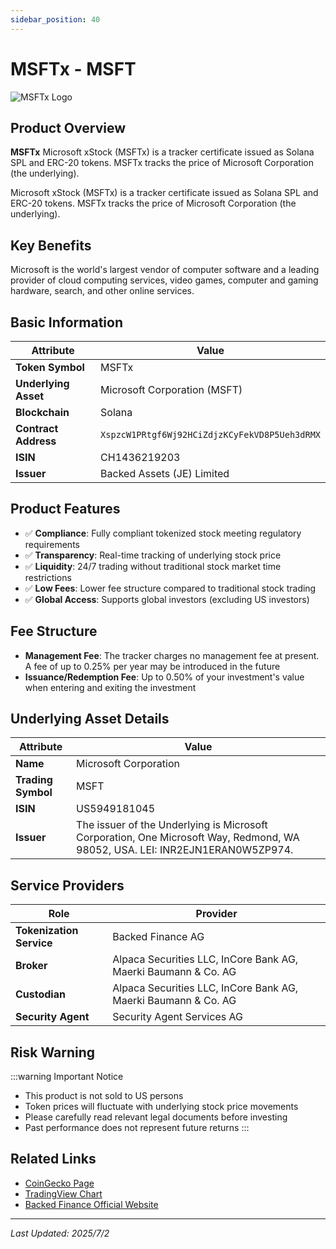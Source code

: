```yaml
---
sidebar_position: 40
---
```


# MSFTx - MSFT

![MSFTx Logo](/img/tokens/msftx.svg)

## Product Overview

**MSFTx** Microsoft xStock (MSFTx) is a tracker certificate issued as Solana SPL and ERC-20 tokens. MSFTx tracks the price of Microsoft Corporation (the underlying).

Microsoft xStock (MSFTx) is a tracker certificate issued as Solana SPL and ERC-20 tokens. MSFTx tracks the price of Microsoft Corporation (the underlying).

## Key Benefits

Microsoft is the world's largest vendor of computer software and a leading provider of cloud computing services, video games, computer and gaming hardware, search, and other online services.

## Basic Information

| Attribute | Value |
|------|----|
| **Token Symbol** | MSFTx |
| **Underlying Asset** | Microsoft Corporation (MSFT) |
| **Blockchain** | Solana |
| **Contract Address** | `XspzcW1PRtgf6Wj92HCiZdjzKCyFekVD8P5Ueh3dRMX` |
| **ISIN** | CH1436219203 |
| **Issuer** | Backed Assets (JE) Limited |

## Product Features

- ✅ **Compliance**: Fully compliant tokenized stock meeting regulatory requirements
- ✅ **Transparency**: Real-time tracking of underlying stock price
- ✅ **Liquidity**: 24/7 trading without traditional stock market time restrictions
- ✅ **Low Fees**: Lower fee structure compared to traditional stock trading
- ✅ **Global Access**: Supports global investors (excluding US investors)

## Fee Structure

- **Management Fee**: The tracker charges no management fee at present. A fee of up to 0.25% per year may be introduced in the future
- **Issuance/Redemption Fee**: Up to 0.50% of your investment's value when entering and exiting the investment

## Underlying Asset Details

| Attribute | Value |
|------|----|
| **Name** | Microsoft Corporation |
| **Trading Symbol** | MSFT |
| **ISIN** | US5949181045 |
| **Issuer** | The issuer of the Underlying is Microsoft Corporation, One Microsoft Way, Redmond, WA 98052, USA. LEI: INR2EJN1ERAN0W5ZP974. |

## Service Providers

| Role | Provider |
|------|----|
| **Tokenization Service** | Backed Finance AG |
| **Broker** | Alpaca Securities LLC, InCore Bank AG, Maerki Baumann & Co. AG |
| **Custodian** | Alpaca Securities LLC, InCore Bank AG, Maerki Baumann & Co. AG |
| **Security Agent** | Security Agent Services AG |

## Risk Warning

:::warning Important Notice
- This product is not sold to US persons
- Token prices will fluctuate with underlying stock price movements
- Please carefully read relevant legal documents before investing
- Past performance does not represent future returns
:::

## Related Links

- [CoinGecko Page](https://www.coingecko.com/)
- [TradingView Chart](https://www.tradingview.com/)
- [Backed Finance Official Website](https://backed.fi/)

---

*Last Updated: 2025/7/2*
